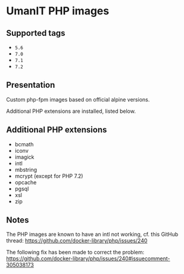 # UmanIT PHP images

## Supported tags
* `5.6`
* `7.0`
* `7.1`
* `7.2`

## Presentation
Custom php-fpm images based on official alpine versions.

Additional PHP extensions are installed, listed below.

## Additional PHP extensions
* bcmath
* iconv
* imagick
* intl
* mbstring
* mcrypt (except for PHP 7.2)
* opcache
* pgsql
* xsl
* zip

## Notes
The PHP images are known to have an intl not working, cf. this GitHub thread: https://github.com/docker-library/php/issues/240

The following fix has been made to correct the problem: https://github.com/docker-library/php/issues/240#issuecomment-305038173
